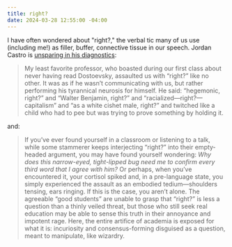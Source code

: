 ```yaml
---
title: right?
date: 2024-03-28 12:55:00 -04:00
---
```


I have often wondered about "right?," the verbal tic many of us use (including me!) as filler, buffer, connective tissue in our speech. Jordan Castro is [unsparing in his diagnostics](https://www.compactmag.com/article/the-unbearable-rightness-of-professor-speak/):

>My least favorite professor, who boasted during our first class about never having read Dostoevsky, assaulted us with “right?” like no other. It was as if he wasn’t communicating with us, but rather performing his tyrannical neurosis for himself. He said: “hegemonic, right?” and  “Walter Benjamin, right?” and “racialized—right?—capitalism” and “as a white cishet male, right?” and twitched like a child who had to pee but was trying to prove something by holding it.

and:

>If you’ve ever found yourself in a classroom or listening to a talk, while some stammerer keeps interjecting “right?” into their empty-headed argument, you may have found yourself wondering: *Why does this narrow-eyed, tight-lipped bug need me to confirm every third word that I agree with him?* Or perhaps, when you’ve encountered it, your cortisol spiked and, in a pre-language state, you simply experienced the assault as an embodied tedium—shoulders tensing, ears ringing. If this is the case, you aren’t alone. The agreeable “good students” are unable to grasp that “right?” is less a question than a thinly veiled threat, but those who still seek real education may be able to sense this truth in their annoyance and impotent rage. Here, the entire artifice of academia is exposed for what it is: incuriosity and consensus-forming disguised as a question, meant to manipulate, like wizardry.